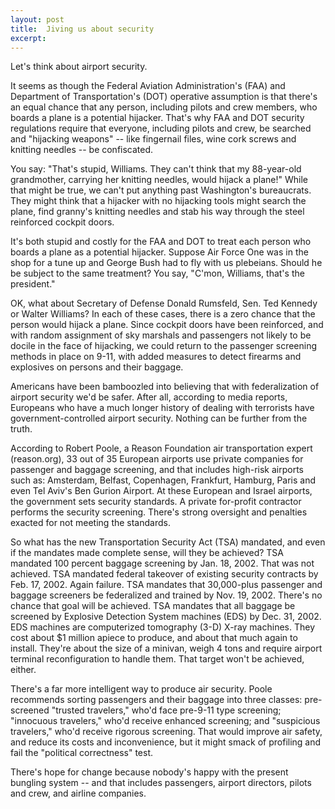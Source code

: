 ```yaml
---
layout: post
title:  Jiving us about security
excerpt:
---
```












Let's think about airport security.

It seems as though the Federal Aviation Administration's (FAA) and Department of Transportation's (DOT) operative assumption is that there's an equal chance that any person, including pilots and crew members, who boards a plane is a potential hijacker. That's why FAA and DOT security regulations require that everyone, including pilots and crew, be searched and "hijacking weapons" -- like fingernail files, wine cork screws and knitting needles -- be confiscated.

You say: "That's stupid, Williams. They can't think that my 88-year-old grandmother, carrying her knitting needles, would hijack a plane!" While that might be true, we can't put anything past Washington's bureaucrats. They might think that a hijacker with no hijacking tools might search the plane, find granny's knitting needles and stab his way through the steel reinforced cockpit doors.

It's both stupid and costly for the FAA and DOT to treat each person who boards a plane as a potential hijacker. Suppose Air Force One was in the shop for a tune up and George Bush had to fly with us plebeians. Should he be subject to the same treatment? You say, "C'mon, Williams, that's the president."

OK, what about Secretary of Defense Donald Rumsfeld, Sen. Ted Kennedy or Walter Williams? In each of these cases, there is a zero chance that the person would hijack a plane. Since cockpit doors have been reinforced, and with random assignment of sky marshals and passengers not likely to be docile in the face of hijacking, we could return to the passenger screening methods in place on 9-11, with added measures to detect firearms and explosives on persons and their baggage.

Americans have been bamboozled into believing that with federalization of airport security we'd be safer. After all, according to media reports, Europeans who have a much longer history of dealing with terrorists have government-controlled airport security. Nothing can be further from the truth.

According to Robert Poole, a Reason Foundation air transportation expert (reason.org), 33 out of 35 European airports use private companies for passenger and baggage screening, and that includes high-risk airports such as: Amsterdam, Belfast, Copenhagen, Frankfurt, Hamburg, Paris and even Tel Aviv's Ben Gurion Airport. At these European and Israel airports, the government sets security standards. A private for-profit contractor performs the security screening. There's strong oversight and penalties exacted for not meeting the standards.

So what has the new Transportation Security Act (TSA) mandated, and even if the mandates made complete sense, will they be achieved? TSA mandated 100 percent baggage screening by Jan. 18, 2002. That was not achieved. TSA mandated federal takeover of existing security contracts by Feb. 17, 2002. Again failure. TSA mandates that 30,000-plus passenger and baggage screeners be federalized and trained by Nov. 19, 2002. There's no chance that goal will be achieved. TSA mandates that all baggage be screened by Explosive Detection System machines (EDS) by Dec. 31, 2002. EDS machines are computerized tomography (3-D) X-ray machines. They cost about $1 million apiece to produce, and about that much again to install. They're about the size of a minivan, weigh 4 tons and require airport terminal reconfiguration to handle them. That target won't be achieved, either.

There's a far more intelligent way to produce air security. Poole recommends sorting passengers and their baggage into three classes: pre-screened "trusted travelers," who'd face pre-9-11 type screening; "innocuous travelers," who'd receive enhanced screening; and "suspicious travelers," who'd receive rigorous screening. That would improve air safety, and reduce its costs and inconvenience, but it might smack of profiling and fail the "political correctness" test.

There's hope for change because nobody's happy with the present bungling system -- and that includes passengers, airport directors, pilots and crew, and airline companies.


